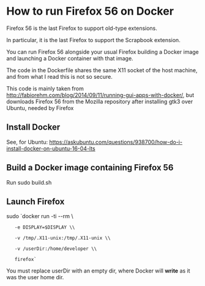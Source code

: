 # How to run Firefox 56 on Docker

Firefox 56 is the last Firefox to support old-type extensions. 

In particular, it is the last Firefox to support the Scrapbook extension.

You can run Firefox 56 alongside your usual Firefox building a Docker image and launching a Docker container with that image. 

The code in the Dockerfile shares the same X11 socket of the host machine, and from what I read this is not so secure.

This code is mainly taken from http://fabiorehm.com/blog/2014/09/11/running-gui-apps-with-docker/, but downloads Firefox 56 from the Mozilla repository after installing gtk3 over Ubuntu, needed by Firefox

## Install Docker

See, for Ubuntu: https://askubuntu.com/questions/938700/how-do-i-install-docker-on-ubuntu-16-04-lts

## Build a Docker image containing Firefox 56

Run sudo build.sh

## Launch Firefox

sudo `docker run -ti --rm \\

       -e DISPLAY=$DISPLAY \\

       -v /tmp/.X11-unix:/tmp/.X11-unix \\

       -v /userDir:/home/developer \\
       
       firefox`

You must replace userDir with an empty dir, where Docker will **write** as it was the user home dir. 

